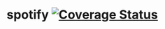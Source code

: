 # spotify [![Coverage Status](https://coveralls.io/repos/emascarinas/spotify/badge.svg)](https://coveralls.io/r/emascarinas/spotify)
